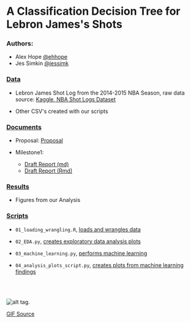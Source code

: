 # A Classification Decision Tree for Lebron James's Shots 
   
   
### Authors: 

- Alex Hope [@ehhope](https://github.com/ehhope)  
- Jes Simkin [@jessimk](https://github.com/jessimk) 

### [Data](https://github.com/UBC-MDS/DSCI-522-Jes-Alex/tree/master/data)

- Lebron James Shot Log from the 2014-2015 NBA Season, raw data source: [Kaggle, NBA Shot Logs Dataset](https://www.kaggle.com/dansbecker/nba-shot-logs/home)

- Other CSV's created with our scripts
  
### [Documents](https://github.com/UBC-MDS/DSCI-522-Jes-Alex/tree/master/docs)

- Proposal: [Proposal](https://github.com/UBC-MDS/DSCI-522-Jes-Alex/blob/master/docs/DSCI-522_Shot-Proposal.ipynb)

- Milestone1: 
	- [Draft Report (md)](https://github.com/UBC-MDS/DSCI-522-Jes-Alex/blob/master/docs/Report.md)
	- [Draft Report (Rmd)](https://github.com/UBC-MDS/DSCI-522-Jes-Alex/blob/master/docs/Report.Rmd)

  
### [Results](https://github.com/UBC-MDS/DSCI-522-Jes-Alex/tree/master/results/figs)

- Figures from our Analysis

### [Scripts](https://github.com/UBC-MDS/DSCI-522-Jes-Alex/tree/master/src)

- `01_loading_wrangling.R`, [loads and wrangles data](https://github.com/UBC-MDS/DSCI-522-Jes-Alex/blob/master/src/01_loading_wrangling.R)

- `02_EDA.py`, [creates exploratory data analysis plots](https://github.com/UBC-MDS/DSCI-522-Jes-Alex/blob/master/src/02_EDA.py)

- `03_machine_learning.py`, [performs machine learning](https://github.com/UBC-MDS/DSCI-522-Jes-Alex/blob/master/src/03_machine_learning.py)

- `04_analysis_plots_script.py`, [creates plots from machine learning findings](https://github.com/UBC-MDS/DSCI-522-Jes-Alex/blob/master/src/04_analysis_plots_script.py)

  
<br></br>
    

![alt tag](https://media.giphy.com/media/l3q2y2764DUQIKNRm/giphy.gif). 

[GIF Source](https://media.giphy.com/media/l3q2y2764DUQIKNRm/giphy.gif)


